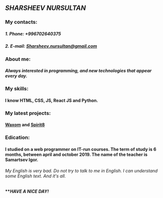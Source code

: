 ## *SHARSHEEV NURSULTAN*
### My contacts: 
##### 1. Phone: +996702640375
##### 2. E-mail: Sharsheev.nursultan@gmail.com
### About me:
#### *Always interested in programming, and new technologies that appear every day.*
### My skills: 
#### I know HTML, CSS, JS, React JS and Python.
### My latest projects: 
#### [Waxom](https://sharsheevnursultan.github.io/waxom/) and [Spirit8](https://sharsheevnursultan.github.io/spirit8/)
### Edication: 
#### I studied on a web programmer on IT-run courses. The term of study is 6 months, between april and october 2019. The name of the teacher is Samartsev Igor.
###### *My English is very bad. Do not try to talk to me in English. I can understand some English text. And it's all.*
#### ***HAVE A NICE DAY!*
